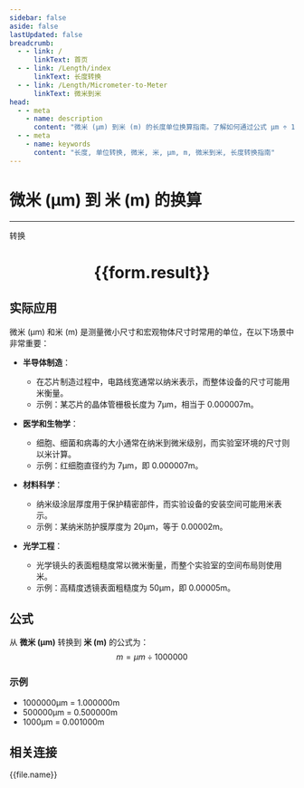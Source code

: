 ```yaml
---
sidebar: false
aside: false
lastUpdated: false
breadcrumb:
  - - link: /
      linkText: 首页
  - - link: /Length/index
      linkText: 长度转换
  - - link: /Length/Micrometer-to-Meter
      linkText: 微米到米
head:
  - - meta
    - name: description
      content: "微米 (μm) 到米 (m) 的长度单位换算指南。了解如何通过公式 μm ÷ 1000000 转换为米。"
  - - meta
    - name: keywords
      content: "长度, 单位转换, 微米, 米, μm, m, 微米到米, 长度转换指南"
---
```

# 微米 (μm) 到 米 (m) 的换算
---
<script setup>
import { onMounted, reactive, inject, ref } from 'vue'
import { NButton, NForm, NFormItem, NInput, NInputNumber, NSelect, NCard, useMessage,NGrid ,NGi } from 'naive-ui'
import { defineClientComponent } from 'vitepress'
import { Length } from '../../files';

const convert = inject('convert')

const form = reactive({
  number: null,
  result: '',
})

const convertHandler = () => {
  if (form.number !== null && !isNaN(form.number)) {
    const convertedValue = parseFloat(form.number) / 1000000
    form.result = `${form.number}μm = ${convertedValue.toFixed(6)}m`
  } else {
    form.result = '请输入有效的数值。'
  }
}
</script>

<n-form size="large" :model="form">
  <n-form-item label="微米 (μm)">
    <n-input-number v-model:value="form.number" placeholder="输入微米" style="width: 100%" />
  </n-form-item>
  <n-form-item>
    <n-button type="primary" @click="convertHandler" block>转换</n-button>
  </n-form-item>
</n-form>

<n-card  embedded :bordered="false" hoverable>
  <div  style="text-align:center">
    <h1>{{form.result}}</h1>
  </div>
</n-card>

## 实际应用

微米 (μm) 和米 (m) 是测量微小尺寸和宏观物体尺寸时常用的单位，在以下场景中非常重要：

- **半导体制造**：
  - 在芯片制造过程中，电路线宽通常以纳米表示，而整体设备的尺寸可能用米衡量。
  - 示例：某芯片的晶体管栅极长度为 7μm，相当于 0.000007m。

- **医学和生物学**：
  - 细胞、细菌和病毒的大小通常在纳米到微米级别，而实验室环境的尺寸则以米计算。
  - 示例：红细胞直径约为 7μm，即 0.000007m。

- **材料科学**：
  - 纳米级涂层厚度用于保护精密部件，而实验设备的安装空间可能用米表示。
  - 示例：某纳米防护膜厚度为 20μm，等于 0.00002m。

- **光学工程**：
  - 光学镜头的表面粗糙度常以微米衡量，而整个实验室的空间布局则使用米。
  - 示例：高精度透镜表面粗糙度为 50μm，即 0.00005m。

## 公式

从 **微米 (μm)** 转换到 **米 (m)** 的公式为：
$$ m = μm \div 1000000 $$

### 示例
- 1000000μm = 1.000000m
- 500000μm = 0.500000m
- 1000μm = 0.001000m

## 相关连接
<n-grid x-gap="12" :cols="4">
  <n-gi v-for="(file, index) in Length" :key="index">
    <n-button
      text
      tag="a"
      :href="file.path"
      type="primary"
    >
      {{file.name}}
    </n-button>
  </n-gi>
</n-grid>